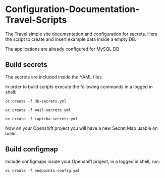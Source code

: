 # Configuration-Documentation-Travel-Scripts
The Travel simple site documentation and configuration for secrets.
Here the script to create and insert example data inside a empty DB.

The applications are already configured for MySQL DB

## Build secrets
The secrets are included inside the YAML files.

In order to build scripts execute the following commands in a logged in shell:

```shell script
oc create -f db-secrets.yml
```

```shell script
oc create -f mail-secrets.yml
```

```shell script
oc create -f captcha-secrets.yml
```

Now on your Openshift project you will have a new Secret Map usable on build.

## Build configmap
Include configmaps inside your Openahift project, in a logged in shell, run:

```shell script
oc create -f endpoints-config.yml
```